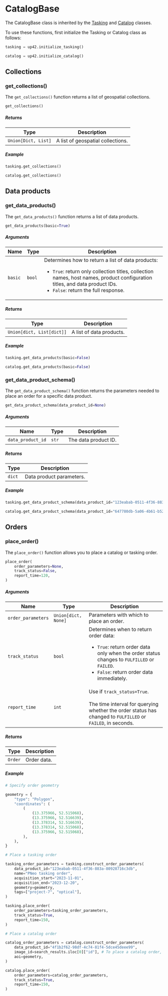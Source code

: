 # CatalogBase

The CatalogBase class is inherited by the [Tasking](tasking-reference.md) and [Catalog](catalog-reference.md) classes.

To use these functions, first initialize the Tasking or Catalog class as follows:

```python
tasking = up42.initialize_tasking()

catalog = up42.initialize_catalog()
```

## Collections

### get_collections()

The `get_collections()` function returns a list of geospatial collections.

```python
get_collections()
```

<h5> Returns </h5>

| Type                | Description                       |
| ------------------- | --------------------------------- |
| `Union[Dict, List]` | A list of geospatial collections. |

<h5> Example </h5>

```python
tasking.get_collections()

catalog.get_collections()
```

## Data products

### get_data_products()

The `get_data_products()` function returns a list of data products.

```python
get_data_products(basic=True)
```

<h5> Arguments </h5>

| Name    | Type   | Description                                                                                                                                                                                                                            |
| ------- | ------ | -------------------------------------------------------------------------------------------------------------------------------------------------------------------------------------------------------------------------------------- |
| `basic` | `bool` | Determines how to return a list of data products:<ul><li>`True`: return only collection titles, collection names, host names, product configuration titles, and data product IDs.</li><li>`False`: return the full response.</li></ul> |

<h5> Returns </h5>

| Type                      | Description              |
| ------------------------- | ------------------------ |
| `Union[dict, List[dict]]` | A list of data products. |

<h5> Example </h5>

```python
tasking.get_data_products(basic=False)

catalog.get_data_products(basic=False)
```

### get_data_product_schema()

The `get_data_product_schema()` function returns the parameters needed to place an order for a specific data product.

```python
get_data_product_schema(data_product_id=None)
```

<h5> Arguments </h5>

| Name              | Type  | Description          |
| ----------------- | ----- | -------------------- |
| `data_product_id` | `str` | The data product ID. |

<h5> Returns </h5>

| Type   | Description              |
| ------ | ------------------------ |
| `dict` | Data product parameters. |

<h5> Example </h5>

```python
tasking.get_data_product_schema(data_product_id="123eabab-0511-4f36-883a-80928716c3db")

catalog.get_data_product_schema(data_product_id="647780db-5a06-4b61-b525-577a8b68bb54")
```

## Orders

### place_order()

The `place_order()` function allows you to place a catalog or tasking order.

```python
place_order(
    order_parameters=None,
    track_status=False,
    report_time=120,
)
```

<h5> Arguments </h5>

| Name               | Type                | Description                                                                                                                                                                                     |
| ------------------ | ------------------- | ----------------------------------------------------------------------------------------------------------------------------------------------------------------------------------------------- |
| `order_parameters` | `Union[dict, None]` | Parameters with which to place an order.                                                                                                                                                        |
| `track_status`     | `bool`              | Determines when to return order data:<ul><li>`True`: return order data only when the order status changes to `FULFILLED` or `FAILED`.</li><li>`False`: return order data immediately.</li></ul> |
| `report_time`      | `int`               | Use if `track_status=True`.<br/><br/>The time interval for querying whether the order status has changed to `FULFILLED` or `FAILED`, in seconds.                                                |

<h5> Returns </h5>

| Type    | Description |
| ------- | ----------- |
| `Order` | Order data. |

<h5> Example </h5>

```python
# Specify order geometry

geometry = {
    "type": "Polygon",
    "coordinates": (
        (
            (13.375966, 52.515068),
            (13.375966, 52.516639),
            (13.378314, 52.516639),
            (13.378314, 52.515068),
            (13.375966, 52.515068),
        ),
    ),
}

# Place a tasking order

tasking_order_parameters = tasking.construct_order_parameters(
    data_product_id="123eabab-0511-4f36-883a-80928716c3db",
    name="PNeo tasking order",
    acquisition_start="2023-11-01",
    acquisition_end="2023-12-20",
    geometry=geometry,
    tags=["project-7", "optical"],
)

tasking.place_order(
    order_parameters=tasking_order_parameters,
    track_status=True,
    report_time=150,
)

# Place a catalog order

catalog_order_parameters = catalog.construct_order_parameters(
    data_product_id="4f1b2f62-98df-4c74-81f4-5dce45deee99",
    image_id=search_results.iloc[0]["id"], # To place a catalog order, first use catalog.search() and select a scene
    aoi=geometry,
)

catalog.place_order(
    order_parameters=catalog_order_parameters,
    track_status=True,
    report_time=150,
)
```
